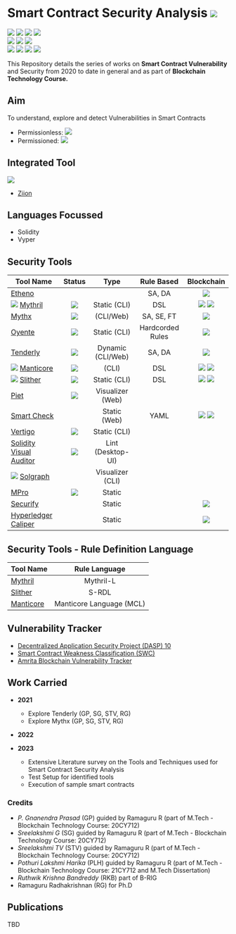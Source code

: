 # Smart Contract Security Analysis ![](https://img.shields.io/badge/-Live-brightgreen)
![](https://img.shields.io/badge/Batch-20CYS-green) ![](https://img.shields.io/badge/Batch-21CYS-green) ![](https://img.shields.io/badge/Batch-PhD-darkgreen) ![](https://img.shields.io/badge/-B_RIG-darkgreen)<br/>   ![](https://img.shields.io/badge/BlockchainCourse-20CY712-green)  ![](https://img.shields.io/badge/-M.Tech_Dissertation-blue) ![](https://img.shields.io/badge/Focus-Smart_Contract_Security-yellow) <br/>
![](https://img.shields.io/badge/Blockchain-Ethereum-blue) ![](https://img.shields.io/badge/Blockchain-Hyperledger-blue) ![](https://img.shields.io/badge/Language-Solidity-blue) ![](https://img.shields.io/badge/Language-Vyper-blue) 

This Repository details the series of works on **Smart Contract Vulnerability** and Security from 2020 to date in general and as part of **Blockchain Technology Course.**

## Aim
To understand, explore and detect Vulnerabilities in Smart Contracts

- Permissionless: ![](https://img.shields.io/badge/-Ethereum-gold)
- Permissioned: ![](https://img.shields.io/badge/-Fabric-brown)

## Integrated Tool
![](https://www.ziion.org/logo-footer.svg) <br/>
- [Ziion](Tools/Ziion.md)

## Languages Focussed 

- Solidity
- Vyper

## Security Tools

| Tool Name |   Status  |     Type   | Rule Based | Blockchain |
|-----------|:---------:|:----------:|:----------:|:----------:|
| [Etheno](Tools/Etheno.md) | | | SA, DA | ![](https://img.shields.io/badge/-Ethereum-gold) |
| ![](https://img.shields.io/badge/-Ziion-red) [Mythril](Tools/Mythril.md) | ![](https://img.shields.io/badge/-Live-brightgreen) | Static (CLI) | DSL | ![](https://img.shields.io/badge/-Ethereum-gold) ![](https://img.shields.io/badge/-Fabric-brown) | 
| [Mythx](Tools/Mythx.md) | ![](https://img.shields.io/badge/-Live-brightgreen) | (CLI/Web) | SA, SE, FT | ![](https://img.shields.io/badge/-Ethereum-gold) |
| [Oyente](Tools/Oyente.md) | ![](https://img.shields.io/badge/-Outdated-red) | Static (CLI) | Hardcorded Rules | ![](https://img.shields.io/badge/-Ethereum-gold) |
| [Tenderly](Tools/Tenderly.md) | ![](https://img.shields.io/badge/-Live-brightgreen) | Dynamic (CLI/Web) | SA, DA | ![](https://img.shields.io/badge/-Ethereum-gold) |
| ![](https://img.shields.io/badge/-Ziion-red) [Manticore](Tools/Manticore.md) | ![](https://img.shields.io/badge/-Live-brightgreen) | (CLI)| DSL | ![](https://img.shields.io/badge/-Ethereum-gold) ![](https://img.shields.io/badge/-Fabric-brown) | 
| ![](https://img.shields.io/badge/-Ziion-red) [Slither](Tools/Slither.md) | ![](https://img.shields.io/badge/-Live-brightgreen) | Static (CLI) | DSL | ![](https://img.shields.io/badge/-Ethereum-gold) ![](https://img.shields.io/badge/-Fabric-brown) | 
| [Piet](Tools/Piet.md) | ![](https://img.shields.io/badge/-Live-brightgreen) | Visualizer (Web) |
| [Smart Check](Tools/SmartCheck.md) | | Static (Web) | YAML | ![](https://img.shields.io/badge/-Ethereum-gold) ![](https://img.shields.io/badge/-Fabric-brown) | 
| [Vertigo](Tools/Vertigo.md) | ![](https://img.shields.io/badge/-Live-brightgreen) | Static (CLI) |
| [Solidity Visual Auditor](Tools/SolVisualAuditor.md) | ![](https://img.shields.io/badge/-Live-brightgreen) | Lint (Desktop-UI) |
| ![](https://img.shields.io/badge/-Ziion-red) [Solgraph](Tools/Solgraph.md) | | Visualizer (CLI) |
| [MPro](Tools/MPro.md) | ![](https://img.shields.io/badge/-Not_in_Use-red) | Static |
| [Securify](Tools/Securify.md) | | Static | |  ![](https://img.shields.io/badge/-Ethereum-gold) |
| [Hyperledger Caliper](Tools/Caliper.md) | | Static |   | ![](https://img.shields.io/badge/-Fabric-brown) | 

## Security Tools - Rule Definition Language

| Tool Name | Rule Language  | 
|-----------|:--------------:|
| [Mythril](Tools/Mythril.md) | Mythril-L |
| [Slither](Tools/Slither.md) | S-RDL |
| [Manticore](Tools/Manticore.md) | Manticore Language (MCL) |



## Vulnerability Tracker

- [Decentralized Application Security Project (DASP) 10](https://dasp.co/)
- [Smart Contract Weakness Classification (SWC)](https://swcregistry.io/) 
- [Amrita Blockchain Vulnerability Tracker](https://amrita-tifac-cyber-blockchain.github.io/ABC-VT/index.html)

## Work Carried

- **2021**
  - Explore Tenderly (GP, SG, STV, RG)
  - Explore Mythx (GP, SG, STV, RG)
  
- **2022**

- **2023**
  - Extensive Literature survey on the Tools and Techniques used for Smart Contract Security Analysis
  - Test Setup for identified tools
  - Execution of sample smart contracts

### Credits

- _P. Gnanendra Prasad_ (GP) guided by Ramaguru R (part of M.Tech - Blockchain Technology Course: 20CY712)
- _Sreelakshmi G_ (SG) guided by Ramaguru R (part of M.Tech - Blockchain Technology Course: 20CY712)
- _Sreelakshmi TV_ (STV) guided by Ramaguru R (part of M.Tech - Blockchain Technology Course: 20CY712)
- _Pothuri Lakshmi Harika_ (PLH) guided by Ramaguru R (part of M.Tech - Blockchain Technology Course: 21CY712 and M.Tech Dissertation)
- _Ruthwik Krishna Bandreddy_ (RKB) part of B-RIG
- Ramaguru Radhakrishnan (RG) for Ph.D 

## Publications 

TBD
